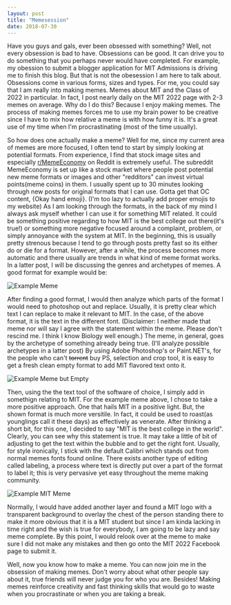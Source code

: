 ```yaml
---
layout: post
title: "Memesession"
date: 2018-07-30
---
```

Have you guys and gals, ever been obsessed with something? Well, not every obsession is bad to have. Obsessions can be good. It can drive you to do something that you perhaps never would have completed. For example, my obession to submit a blogger application for MIT Admissions is driving me to finish this blog. But that is not the obesession I am here to talk about. Obsessions come in various forms, sizes and types. For me, you could say that I am really into making memes. Memes about MIT and the Class of 2022 in particular. In fact, I post nearly daily on the MIT 2022 page with 2-3 memes on average. Why do I do this? Because I enjoy making memes. The process of making memes forces me to use my brain power to be creative since I have to mix how relative a meme is with how funny it is. It's a great use of my time when I'm procrastinating (most of the time usually). 

So how does one actually make a meme? Well for me, since my current area of memes are more focused, I often tend to start by simply looking at potential formats. From experience, I find that stock image sites and especially <a href="reddit.com/r/MemeEconomy">r/MemeEconomy</a> on Reddit is extremely useful. The subreddit MemeEconomy is set up like a stock market where people post potential new meme formats or images and other "redditors" can invest virtual points(meme coins) in them. I usually spent up to 30 minutes looking through new posts for original formats that I can use. Gotta get that OC content, {Okay hand emoji}. (I'm too lazy to actually add proper emojis to my website) As I am looking through the formats, in the back of my mind I always ask myself whether I can use it for something MIT related. It could be something positive regarding to how MIT is the best college out there(it's true!) or something more negative focused around a complaint, problem, or simply annoyance with the system at MIT. In the beginning, this is usually pretty strenous because I tend to go through posts pretty fast so its either do or die for a format. However, after a while, the process becomes more automatic and there usually are trends in what kind of meme format works. In a latter post, I will be discussing the genres and archetypes of memes. A good format for example would be:

![Example Meme](ouroboroz.github.io/blog/Resources/exampleMeme.jpg)

After finding a good format, I would then analyze which parts of the format I would need to photoshop out and replace. Usually, it is pretty clear which text I can replace to make it relevant to MIT. In the case, of the above format, it is the text in the different font. (Disclaimer: I neither made that meme nor will say I agree with the statement within the meme. Please don't rescind me. I think I know Biology well enough.) The meme, in general, goes by the archetype of something already being true. (I'll analyze possible archetypes in a latter post) By using Adobe Photoshop's or Paint.NET's, for the people who can't <strike>torrent</strike> buy PS, selection and crop tool, it is easy to get a fresh clean empty format to add MIT flavored text onto it. 

![Example Meme but Empty](ouroboroz.github.io/blog/Resources/exampleMemeEmpty.jpg)

Then, using the the text tool of the software of choice, I simply add in somethign relating to MIT. For the example meme above, I chose to take a more positive approach. One that hails MIT in a positive light. But, the shown format is much more versitile. In fact, it could be used to roast(as younglings call it these days) as effectively as venerate. After thinking a short bit, for this one, I decided to say "MIT is the best college in the world". Clearly, you can see why this statement is true. It may take a little of bit of adjusting to get the text within the bubble and to get the right font. Usually, for style ironically, I stick with the default Calibri which stands out from normal memes fonts found online. There exists another type of editing called labeling, a process where text is directly put over a part of the format to label it; this is very pervasive yet easy throughout the meme making community.

![Example MIT Meme](ouroboroz.github.io/blog/Resources/exampleMemeMIT.jpg)

Normally, I would have added another layer and found a MIT logo with a transparent background to overlay the chest of the person standing there to make it more obvious that it is a MIT student but since I am kinda lacking in time right and the wish is true for everybody, I am going to be lazy and say meme complete. By this point, I would relook over at the meme to make sure I did not make any mistakes and then go onto the MIT 2022 Facebook page to submit it. 

Well, now you know how to make a meme. You can now join me in the obsession of making memes. Don't worry about what other people say about it, true friends will never judge you for who you are. Besides! Making memes reinforce creativity and fast thinking skills that would go to waste when you procrastinate or when you are taking a break. 
